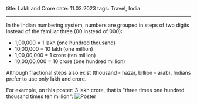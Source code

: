 title: Lakh and Crore
date: 11.03.2023
tags: Travel, India

---

In the Indian numbering system, numbers are grouped in steps of two digits instead of the familiar three (00 instead of 000):
- 1,00,000 = 1 lakh (one hundred thousand)
- 10,00,000 = 10 lakh (one million)
- 1,00,00,000 = 1 crore (ten million)
- 10,00,00,000 = 10 crore (one hundred million)

Although fractional steps also exist (thousand - hazar, billion - arab), Indians prefer to use only lakh and crore.

For example, on this poster: 3 lakh crore, that is "three times one hundred thousand times ten million":
![Poster](lakh-crore/ad.jpeg)
